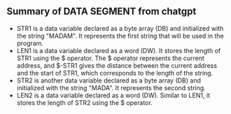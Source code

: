 ## Summary of DATA SEGMENT from chatgpt
- STR1 is a data variable declared as a byte array (DB) and initialized with the string "MADAM". It represents the first string that will be used in the program.
- LEN1 is a data variable declared as a word (DW). It stores the length of STR1 using the $ operator. The $ operator represents the current address, and $-STR1 gives the distance between the current address and the start of STR1, which corresponds to the length of the string.
- STR2 is another data variable declared as a byte array (DB) and initialized with the string "MADA". It represents the second string.
- LEN2 is a data variable declared as a word (DW). Similar to LEN1, it stores the length of STR2 using the $ operator.